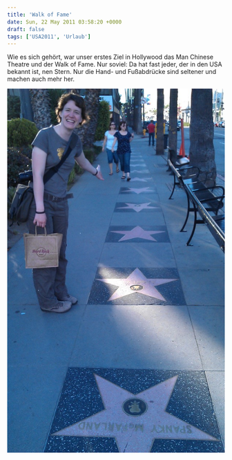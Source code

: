 ```yaml
---
title: 'Walk of Fame'
date: Sun, 22 May 2011 03:58:20 +0000
draft: false
tags: ['USA2011', 'Urlaub']
---
```


Wie es sich gehört, war unser erstes Ziel in Hollywood das Man Chinese Theatre und der Walk of Fame. Nur soviel: Da hat fast jeder, der in den USA bekannt ist, nen Stern. Nur die Hand- und Fußabdrücke sind seltener und machen auch mehr her.

![Imag0069](/urlaub11to15-images/11/imag0069-scaled-1000.jpg?w=179)